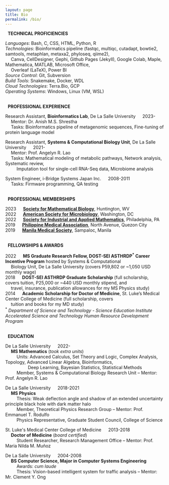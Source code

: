 ```yaml
---
layout: page
title: Bio
permalink: /bio/
---
```

<i class="fa-solid fa-screwdriver-wrench"></i> &nbsp; **TECHNICAL PROFICIENCIES**

*Languages*: Bash, C, CSS, HTML, Python, R <br>
*Technologies*: Bioinformatics pipeline (fastqc, multiqc, cutadapt, bowtie2, samtools, metaphlan,
metaxa2, phyloseq, qiime2), <br>
&emsp; Canva, CellDesigner, Gephi, Github Pages (Jekyll), Google Colab, Maple, Mathematica, MATLAB, Microsoft Office, <br>
&emsp; Overleaf (LaTeX), Power BI <br>
*Source Control*: Git, Subversion <br>
*Build Tools*: Snakemake, Docker, WDL <br>
*Cloud Technologies*: Terra.Bio, GCP <br>
*Operating Systems*: Windows, Linux (VM, WSL)

<br> <i class="fa-solid fa-briefcase"></i> &nbsp; **PROFESSIONAL EXPERIENCE**

Research Assistant, **Bioinformatics Lab**, De La Salle University &emsp; 2023- <br>
&emsp; Mentor: Dr. Anish M.S. Shrestha <br>
&emsp; Tasks: Bioinformatics pipeline of metagenomic sequences, Fine-tuning of protein
language model

Research Assistant, **Systems & Computational Biology Unit**, De La Salle University &emsp; 2021- <br>
&emsp; Mentor: Prof. Angelyn R. Lao <br>
&emsp; Tasks: Mathematical modeling of metabolic pathways, Network analysis, Systematic
review, <br> 
&emsp; &emsp; Imputation tool for single-cell RNA-Seq data, Microbiome analysis

System Engineer, i-Bridge Systems Japan Inc. &emsp; 2008-2011 <br>
&emsp; Tasks: Firmware programming, QA testing

<br> <i class="fa-solid fa-earth-americas"></i> &nbsp; **PROFESSIONAL MEMBERSHIPS**

2023 &emsp; **[Society for Mathematical Biology](https://www.smb.org/)**, Huntington, WV <br>
2022 &emsp; **[American Society for Microbiology](https://asm.org/)**, Washington, DC <br>
2022 &emsp; **[Society for Industrial and Applied Mathematics](https://www.siam.org/)**, Philadelphia, PA <br>
2019 &emsp; **[Philippine Medical Association](https://www.philippinemedicalassociation.org/)**, North Avenue, Quezon City <br>
2019 &emsp; **[Manila Medical Society](https://www.facebook.com/manilamedsoc/)**, Sampaloc, Manila

<br> <i class="fa-solid fa-sack-dollar"></i> &nbsp; **FELLOWSHIPS & AWARDS**

2022 &emsp; **MS Graduate Research Fellow, DOST-SEI ASTHRDP<sup>*</sup> Career Incentive Program** hosted by Systems &
Computational <br>
&emsp; Biology Unit, De La Salle University (covers P59,802 or ~1,050 USD monthly wage) <br>
2018 &emsp; **DOST-SEI ASTHRDP Graduate Scholarship** (full scholarship, covers tuition, P25,000 or ~440 USD
monthly stipend, and <br>
&emsp; travel, insurance, publication allowances for my MS Physics study) <br>
2014 &emsp; **Academic Scholarship for Doctor of Medicine**, St. Luke’s Medical Center College of Medicine
(full scholarship, covers <br>
&emsp; tuition and books for my MD study) <br>
<sup>*</sup> _Department of Science and Technology - Science Education Institute Accelerated Science and Technology Human Resource Development Program_

<br> <i class="fa-solid fa-graduation-cap"></i> &nbsp; **EDUCATION**

De La Salle University &emsp; 2022- <br>
&emsp; **MS Mathematics** (*took extra units*) <br>
&emsp; &emsp; Units: Advanced Calculus, Set Theory and Logic, Complex Analysis, Topology, Advanced
Linear Algebra, Bioinformatics, <br> 
&emsp; &emsp; &emsp; &emsp; Deep Learning, Bayesian Statistics, Statistical Methods <br>
&emsp; &emsp; Member, Systems & Computational Biology Research Unit – Mentor: Prof. Angelyn R. Lao

De La Salle University &emsp; 2018-2021 <br>
&emsp; **MS Physics** <br>
&emsp; &emsp; Thesis: Weak deflection angle and shadow of an extended uncertainty principle black hole
with dark matter halo <br>
&emsp; &emsp; Member, Theoretical Physics Research Group – Mentor: Prof. Emmanuel T. Rodulfo <br>
&emsp; &emsp; Physics Representative, Graduate Student Council, College of Science

St. Luke's Medical Center College of Medicine &emsp; 2013-2018 <br>
&emsp; **Doctor of Medicine** (*board certified*) <br>
&emsp; &emsp; Student Researcher, Research Management Office – Mentor: Prof. Maria Nilda M. Muñoz

De La Salle University &emsp; 2004-2008 <br>
&emsp; **BS Computer Science, Major in Computer Systems Engineering** <br>
&emsp; &emsp; Awards: *cum laude* <br>
&emsp; &emsp; Thesis: Vision-based intelligent system for traffic analysis – Mentor: Mr. Clement Y. Ong
